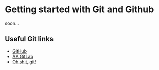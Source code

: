 # Getting started with Git and Github

soon...

## Useful Git links

* [GitHub](https://github.com)
* [ÅA GitLab](https://gitlab.abo.fi)
* [Oh shit, git!](http://ohshitgit.com)